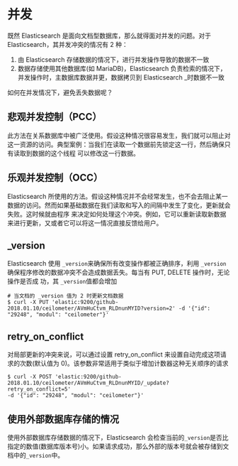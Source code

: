 # 并发
既然 Elasticsearch 是面向文档型数据库，那么就得面对并发的问题。对于 Elasticsearch，其并发冲突的情况有 2 种：
1. 由 Elasticsearch 存储数据的情况下，进行并发操作导致的数据不一致
2. 数据存储使用其他数据库(如 MariaDB)，Elasticsearch 负责检索的情况下，并发操作时，主数据库数据并更，数据拷贝到 Elasticsearch _时数据不一致

如何在并发情况下，避免丢失数据呢？

## 悲观并发控制（PCC）
此方法在关系数据库中被广泛使用。假设这种情况很容易发生，我们就可以阻止对这一资源的访问。典型案例：当我们在读取一个数据前先锁定这一行，然后确保只有读取到数据的这个线程
可以修改这一行数据。

## 乐观并发控制（OCC）
Elasticsearch 所使用的方法。假设这种情况并不会经常发生，也不会去阻止某一数据的访问。然而如果基础数据在我们读取和写入的间隔中发生了变化，更新就会失败。这时候就由程序
来决定如何处理这个冲突。例如，它可以重新读取新数据来进行更新，又或者它可以将这一情况直接反馈给用户。

## _version
Elasticsearch 使用 `_version`来确保所有改变操作都被正确排序，利用 `_version`确保程序修改的数据冲突不会造成数据丢失。每当有 PUT, DELETE 操作时，无论操作是否成
功，其 `_version`值都会增加
```
# 当文档的 _version 值为 2 时更新文档数据
$ curl -X PUT 'elastic:9200/github-2018.01.10/ceilometer/AVmHuCtvm_RLDnunMYID?version=2' -d '{"id": "29248", "modul": "ceilometer"}'
```

## retry_on_conflict
对局部更新的冲突来说，可以通过设置 retry_on_conflict 来设置自动完成这项请求的次数(默认值为 0)。该参数非常适用于类似于增加计数器这种无关顺序的请求
```
$ curl -X POST 'elastic:9200/github-2018.01.10/ceilometer/AVmHuCtvm_RLDnunMYID/_update?retry_on_conflict=5'
-d '{"id": "29248", "modul": "ceilometer"}'
```

## 使用外部数据库存储的情况
使用外部数据库存储数据的情况下，Elasticsearch 会检查当前的`_version`是否比指定的数值(数据库版本号)小。如果请求成功，那么外部的版本号就会被存储到文档中的`_version`中。

